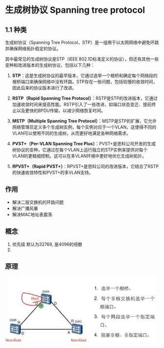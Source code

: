 # 生成树协议 Spanning tree protocol

## 1.1 种类

生成树协议（Spanning Tree Protocol，STP）是一组用于以太网网络中避免环路并确保网络拓扑稳定的协议。

其中最常见的生成树协议是STP（IEEE 802.1D标准定义的协议），但还有其他一些变种和改进版本的生成树协议，包括以下几种：

1. **STP**：这是生成树协议的最早版本，它通过选举一个根桥和确定每个网络段的根桥端口来确保网络中没有环路。STP存在一些问题，包括较慢的收敛时间，因此后来的协议版本进行了改进。

2. **RSTP（Rapid Spanning Tree Protocol）**：RSTP是STP的改进版本，它通过加速收敛时间来提高性能。RSTP引入了一些改进，如端口状态变迁、提前终止以及更快的BPDU传输，以减少网络恢复时间。

3. **MSTP（Multiple Spanning Tree Protocol）**：MSTP是STP的扩展，它允许网络管理员定义多个生成树实例，每个实例对应于一个VLAN。这使得不同的VLAN可以使用不同的生成树，从而更好地满足各种网络需求。

4. **PVST+（Per-VLAN Spanning Tree Plus）**：PVST+是思科公司开发的生成树协议的变种，它通过在每个VLAN上运行独立的STP实例来提供对每个VLAN的更精细控制。这可以在多VLAN环境中更好地优化生成树拓扑。

5. **RPVST+（Rapid PVST+）**：RPVST+是思科公司的改进版本，它结合了RSTP的快速收敛特性和PVST+的多VLAN支持。


## 作用

- 解决二层交换机的环路问题
- 解决广播风暴
- 解决MAC地址表震荡
## 概念

1. 优先级 默认为32768, 是4096的倍数
2. 

## 原理

![Alt text](image.png)

